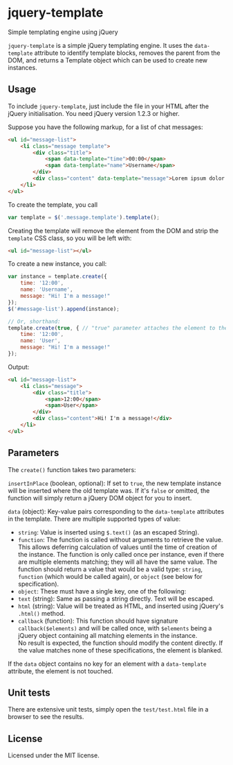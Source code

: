 # jquery-template
Simple templating engine using jQuery

`jquery-template` is a simple jQuery templating engine.
It uses the `data-template` attribute to identify template blocks, removes the parent from the DOM,
and returns a Template object which can be used to create new instances.

## Usage
To include `jquery-template`, just include the file in your HTML after the jQuery initialisation.
You need jQuery version 1.2.3 or higher.

Suppose you have the following markup, for a list of chat messages:
```html
<ul id="message-list">
    <li class="message template">
        <div class="title">
            <span data-template="time">00:00</span>
            <span data-template="name">Username</span>
        </div>
        <div class="content" data-template="message">Lorem ipsum dolor sit amet</div>
    </li>
</ul>
```
To create the template, you call
```js
var template = $('.message.template').template();
```
Creating the template will remove the element from the DOM and strip the `template` CSS class, so you will be left with:
```html
<ul id="message-list"></ul>
```
To create a new instance, you call:
```js
var instance = template.create({
    time: '12:00',
    name: 'Username',
    message: "Hi! I'm a message!"
});
$('#message-list').append(instance);

// Or, shorthand:
template.create(true, { // "true" parameter attaches the element to the template parent
    time: '12:00',
    name: 'User',
    message: "Hi! I'm a message!"
});
```
Output:
```html
<ul id="message-list">
    <li class="message">
        <div class="title">
            <span>12:00</span>
            <span>User</span>
        </div>
        <div class="content">Hi! I'm a message!</div>
    </li>
</ul>
```
## Parameters
The `create()` function takes two parameters:

`insertInPlace` (boolean, optional):
If set to `true`, the new template instance will be inserted where the old template was.
If it's `false` or omitted, the function will simply return a jQuery DOM object for you to insert.

`data` (object):
Key-value pairs corresponding to the `data-template` attributes in the template. There are multiple supported types of value:
* `string`: Value is inserted using `$.text()` (as an escaped String).
* `function`: The function is called without arguments to retrieve the value.
        This allows deferring calculation of values until the time of creation of the instance.
        The function is only called once per instance, even if there are multiple elements matching;
        they will all have the same value. The function should return a value that would be a valid type:
        `string`, `function` (which would be called again), or `object` (see below for specification).
* `object`: These must have a single key, one of the following:
 * `text` (string): Same as passing a string directly. Text will be escaped.
 * `html` (string): Value will be treated as HTML, and inserted using jQuery's `.html()` method.
 * `callback` (function): This function should have signature `callback($elements)` and will be called
                once, with `$elements` being a jQuery object containing all matching elements in the instance.<br />
                No result is expected, the function should modify the content directly.
If the value matches none of these specifications, the element is blanked.

If the `data` object contains no key for an element with a `data-template` attribute, the element is not touched.

## Unit tests
There are extensive unit tests, simply open the `test/test.html` file in a browser to see the results.

## License
Licensed under the MIT license.

